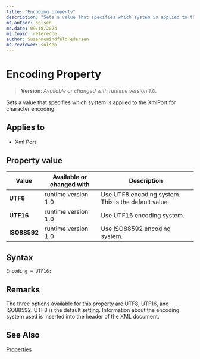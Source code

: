 ```yaml
---
title: "Encoding property"
description: "Sets a value that specifies which system is applied to the XmlPort for character encoding."
ms.author: solsen
ms.date: 09/18/2024
ms.topic: reference
author: SusanneWindfeldPedersen
ms.reviewer: solsen
---
```

[//]: # (START>DO_NOT_EDIT)
[//]: # (IMPORTANT:Do not edit any of the content between here and the END>DO_NOT_EDIT.)
[//]: # (Any modifications should be made in the .xml files in the ModernDev repo.)
# Encoding Property
> **Version**: _Available or changed with runtime version 1.0._

Sets a value that specifies which system is applied to the XmlPort for character encoding.

## Applies to
-   Xml Port

## Property value

|Value|Available or changed with|Description|
|-----------|-----------|---------------------------------------|
|**UTF8**|runtime version 1.0|Use UTF8 encoding system. This is the default value.|
|**UTF16**|runtime version 1.0|Use UTF16 encoding system.|
|**ISO88592**|runtime version 1.0|Use ISO88592 encoding system.|

[//]: # (IMPORTANT: END>DO_NOT_EDIT)

## Syntax

```AL
Encoding = UTF16;
```
  
## Remarks  

The three options available for this property are UTF8, UTF16, and ISO88592. UTF8 is the default setting. Information about the encoding system used is inserted into the header of the XML document.
  
## See Also  

[Properties](devenv-properties.md)